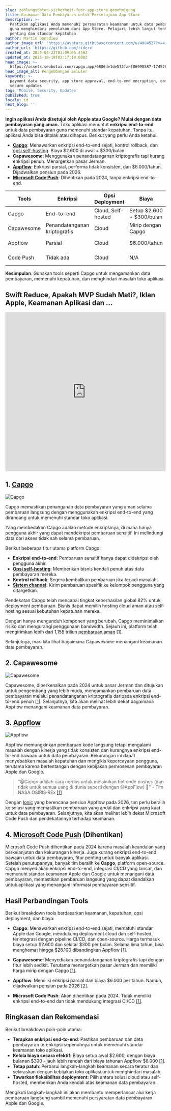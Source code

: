 ```yaml
---
slug: zahlungsdaten-sicherheit-fuer-app-store-genehmigung
title: Keamanan Data Pembayaran untuk Persetujuan App Store
description: >-
  Pastikan aplikasi Anda memenuhi persyaratan keamanan untuk data pembayaran
  guna menghindari penolakan dari App Store. Pelajari lebih lanjut tentang alat
  penting dan standar kepatuhan.
author: Martin Donadieu
author_image_url: 'https://avatars.githubusercontent.com/u/4084527?v=4'
author_url: 'https://github.com/riderx'
created_at: 2025-04-22T01:09:06.459Z
updated_at: 2025-10-10T02:17:19.000Z
head_image: >-
  https://assets.seobotai.com/capgo.app/6806de1de572faef86998587-1745284157740.jpg
head_image_alt: Pengembangan Seluler
keywords: >-
  payment data security, app store approval, end-to-end encryption, compliance,
  secure updates
tag: 'Mobile, Security, Updates'
published: true
locale: id
next_blog: ''
---
```

**Ingin aplikasi Anda disetujui oleh Apple atau Google? Mulai dengan data pembayaran yang aman.** Toko aplikasi menuntut **enkripsi end-to-end** untuk data pembayaran guna memenuhi standar kepatuhan. Tanpa itu, aplikasi Anda bisa ditolak atau dihapus. Berikut yang perlu Anda ketahui:

-   **[Capgo](https://capgo.app/)**: Menawarkan enkripsi end-to-end sejati, kontrol rollback, dan [opsi self-hosting](https://capgo.app/blog/self-hosted-capgo/). Biaya $2.600 di awal + $300/bulan.
-   **Capawesome**: Menggunakan penandatanganan kriptografis tapi kurang enkripsi penuh. Menargetkan pasar Jerman.
-   **[Appflow](https://ionic.io/appflow/live-updates)**: Enkripsi parsial, performa tidak konsisten, dan $6.000/tahun. Dijadwalkan pensiun pada 2026.
-   **[Microsoft Code Push](https://www.reddit.com/r/reactnative/comments/1dsorxn/end_of_appcenter_x_codepush_for_2025_march/)**: Dihentikan pada 2024, tanpa enkripsi end-to-end.

| **Tools** | **Enkripsi** | **Opsi Deployment** | **Biaya** | **Status** |
| --- | --- | --- | --- | --- |
| Capgo | End-to-end | Cloud, Self-hosted | Setup $2.600 + $300/bulan | Aktif |
| Capawesome | Penandatanganan kriptografis | Cloud | Mirip dengan Capgo | Aktif |
| Appflow | Parsial | Cloud | $6.000/tahun | Pensiun 2026 |
| Code Push | Tidak ada | Cloud | N/A | Dihentikan 2024 |

**Kesimpulan**: Gunakan tools seperti Capgo untuk mengamankan data pembayaran, memenuhi kepatuhan, dan menghindari masalah toko aplikasi.

## Swift Reduce, Apakah MVP Sudah Mati?, Iklan Apple, Keamanan Aplikasi dan ...

<iframe src="https://www.youtube.com/embed/FsVbZftrPTQ" aria-label="YouTube video player" frameborder="0" allow="accelerometer; autoplay; clipboard-write; encrypted-media; gyroscope; picture-in-picture; web-share" referrerpolicy="strict-origin-when-cross-origin" style="width: 100%; height: 500px;" allowfullscreen></iframe>

## 1. [Capgo](https://capgo.app/)

![Capgo](https://assets.seobotai.com/capgo.app/6806de1de572faef86998587/3963f7973abbc5791f2fae6e45924907.jpg)

Capgo memastikan penanganan data pembayaran yang aman selama pembaruan langsung dengan menggunakan enkripsi end-to-end yang dirancang untuk memenuhi standar toko aplikasi.

Yang membedakan Capgo adalah metode enkripsinya, di mana hanya pengguna akhir yang dapat mendekripsi pembaruan sensitif. Ini melindungi data dari akses tidak sah selama pembaruan.

Berikut beberapa fitur utama platform Capgo:

-   **Enkripsi end-to-end**: Pembaruan sensitif hanya dapat didekripsi oleh pengguna akhir.
-   **[Opsi self-hosting](https://capgo.app/blog/self-hosted-capgo/)**: Memberikan bisnis kendali penuh atas data pembayaran mereka.
-   **Kontrol rollback**: Segera kembalikan pembaruan jika terjadi masalah.
-   **[Sistem channel](https://capgo.app/docs/plugin/cloud-mode/channel-system/)**: Kirim pembaruan spesifik ke kelompok pengguna yang ditargetkan.

Pendekatan Capgo telah mencapai tingkat keberhasilan global 82% untuk deployment pembaruan. Bisnis dapat memilih hosting cloud aman atau self-hosting sesuai kebutuhan kepatuhan mereka.

Dengan hanya mengunduh komponen yang berubah, Capgo meminimalkan risiko dan mengurangi penggunaan bandwidth. Sejauh ini, platform telah mengirimkan lebih dari 1,155 triliun [pembaruan aman](https://capgo.app/docs/plugin/cloud-mode/hybrid-update/) [\[1\]](https://capgo.app/).

Selanjutnya, mari kita lihat bagaimana Capawesome menangani keamanan data pembayaran.

## 2. Capawesome

![Capawesome](https://assets.seobotai.com/capgo.app/6806de1de572faef86998587/04d155e1ac5e3041660c0e8da59e2e54.jpg)

Capawesome, diperkenalkan pada 2024 untuk pasar Jerman dan ditujukan untuk pengembang yang lebih muda, mengamankan pembaruan data pembayaran melalui penandatanganan kriptografis daripada enkripsi end-to-end penuh [\[1\]](https://capgo.app/). Selanjutnya, kita akan melihat lebih dekat bagaimana Appflow menangani keamanan data pembayaran.

## 3. [Appflow](https://ionic.io/appflow/live-updates)

![Appflow](https://assets.seobotai.com/capgo.app/6806de1de572faef86998587/f6bc7b408415ab449b606f457e137ee1.jpg)

Appflow memungkinkan pembaruan kode langsung tetapi mengalami masalah dengan kinerja yang tidak konsisten dan kurangnya enkripsi end-to-end bawaan untuk data pembayaran. Kekurangan ini dapat menyebabkan masalah kepatuhan dan mengikis kepercayaan pengguna, terutama karena bertentangan dengan kebijakan pemrosesan pembayaran Apple dan Google.

> "@Capgo adalah cara cerdas untuk melakukan hot code pushes (dan tidak untuk semua uang di dunia seperti dengan @AppFlow) 🙂" - Tim NASA OSIRIS‑REx [\[1\]](https://capgo.app/)

Dengan [Ionic](https://ionicframework.com/) yang berencana pensiun Appflow pada 2026, tim perlu beralih ke solusi yang memastikan pembaruan yang andal dan enkripsi yang kuat untuk data pembayaran. Selanjutnya, kita akan melihat lebih dekat Microsoft Code Push dan pendekatannya terhadap keamanan.

## 4. [Microsoft Code Push](https://www.reddit.com/r/reactnative/comments/1dsorxn/end_of_appcenter_x_codepush_for_2025_march/) (Dihentikan)

Microsoft Code Push dihentikan pada 2024 karena masalah keandalan yang berkelanjutan dan kekurangan kinerja. Juga kurang enkripsi end-to-end bawaan untuk data pembayaran, fitur penting untuk banyak aplikasi. Setelah penutupannya, banyak tim beralih ke **Capgo**, platform open-source. Capgo menyediakan enkripsi end-to-end, integrasi CI/CD yang lancar, dan memenuhi standar keamanan Apple dan Google untuk menangani data pembayaran, memastikan pembaruan langsung yang dapat diandalkan untuk aplikasi yang menangani informasi pembayaran sensitif.

## Hasil Perbandingan Tools

Berikut breakdown tools berdasarkan keamanan, kepatuhan, opsi deployment, dan biaya:

-   **Capgo**: Menawarkan enkripsi end-to-end sejati, mematuhi standar Apple dan Google, mendukung deployment cloud dan self-hosted, terintegrasi dengan pipeline CI/CD, dan open-source. Harga termasuk biaya setup $2.600 dan sekitar $300 per bulan. Selama lima tahun, bisa menghemat hingga $26.100 dibandingkan Appflow [\[1\]](https://capgo.app/).
    
-   **Capawesome**: Menyediakan penandatanganan kriptografis tapi dengan fitur lebih sedikit. Terutama menargetkan pasar Jerman dan memiliki harga mirip dengan Capgo [\[1\]](https://capgo.app/).
    
-   **Appflow**: Memiliki enkripsi parsial dan biaya $6.000 per tahun. Namun, dijadwalkan pensiun pada 2026 \[2\].
    
-   **Microsoft Code Push**: Akan dihentikan pada 2024. Tidak memiliki enkripsi end-to-end dan tidak mendukung integrasi CI/CD [\[1\]](https://capgo.app/).
    

## Ringkasan dan Rekomendasi

Berikut breakdown poin-poin utama:

-   **Terapkan enkripsi end-to-end**: Pastikan pembaruan dan data pembayaran terenkripsi sepenuhnya untuk memenuhi standar keamanan toko aplikasi.
-   **Kelola biaya secara efektif**: Biaya setup awal $2.600, dengan biaya bulanan $300 - jauh lebih rendah dari biaya tahunan Appflow $6.000 [\[1\]](https://capgo.app/).
-   **Tetap patuh**: Perbarui langkah-langkah keamanan secara teratur dan selaraskan dengan kebijakan toko aplikasi untuk menghindari masalah.
-   **Tawarkan fleksibilitas deployment**: Pilih antara solusi cloud atau self-hosted, memberikan Anda kendali atas keamanan data pembayaran.

Mengikuti langkah-langkah ini akan membantu memperlancar alur kerja pembaruan langsung sambil memenuhi persyaratan data pembayaran Apple dan Google.
